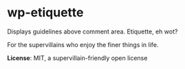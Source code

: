 wp-etiquette
============

Displays guidelines above comment area. Etiquette, eh wot?

For the supervillains who enjoy the finer things in life.

**License**: MIT, a supervillain-friendly open license